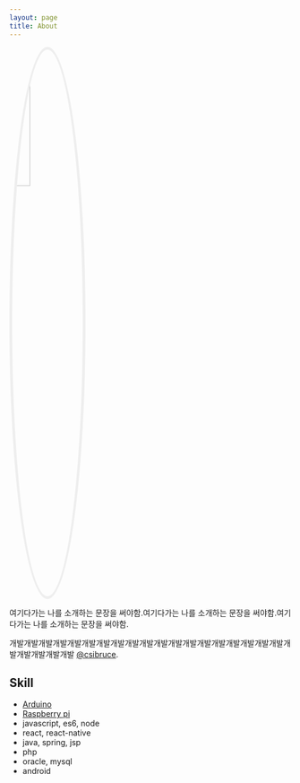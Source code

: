 ```yaml
---
layout: page
title: About
---
```


<img src="https://csibruce.github.io//public/bruce.jpg" style="border-radius: 50%;border: 5px solid #eee; margin: auto;" width="25%" >
<p class="message">
  여기다가는 나를 소개하는 문장을 써야함.여기다가는 나를 소개하는 문장을 써야함.여기다가는 나를 소개하는 문장을 써야함.
</p>

개발개발개발개발개발개발개발개발개발개발개발개발개발개발개발개발개발개발개발개발개발개발개발개발 [@csibruce](https://github.com/csibruce).


## Skill
* [Arduino](https://www.arduino.cc/)
* [Raspberry pi](https://www.raspberrypi.org/)
* javascript, es6, node
* react, react-native
* java, spring, jsp
* php
* oracle, mysql
* android
